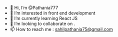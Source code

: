 - 👋 Hi, I’m @Pathania777
- 👀 I’m interested in  front end development
- 🌱 I’m currently learning React JS
- 💞️ I’m looking to collaborate on .
- 📫 How to reach me  : sahilpathania75@gmail.com

<!---
Pathania777/Pathania777 is a ✨ special ✨ repository because its `README.md` (this file) appears on your GitHub profile.
You can click the Preview link to take a look at your changes.
--->

